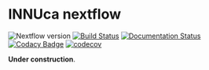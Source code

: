 # INNUca nextflow

![Nextflow version](https://img.shields.io/badge/nextfflow->0.25.7-brightgreen.svg)
[![Build Status](https://travis-ci.org/ODiogoSilva/innuca-nf.svg?branch=travis_pg)](https://travis-ci.org/ODiogoSilva/innuca-nf)
[![Documentation Status](https://readthedocs.org/projects/innuca-nf/badge/?version=latest)](http://innuca-nf.readthedocs.io/en/latest/?badge=latest)
[![Codacy Badge](https://api.codacy.com/project/badge/Grade/dde333d535a446aaa4690fbea87a4b36)](https://www.codacy.com/app/o.diogosilva/innuca-nf?utm_source=github.com&amp;utm_medium=referral&amp;utm_content=ODiogoSilva/innuca-nf&amp;utm_campaign=Badge_Grade)
[![codecov](https://codecov.io/gh/ODiogoSilva/innuca-nf/branch/master/graph/badge.svg)](https://codecov.io/gh/ODiogoSilva/innuca-nf)


**Under construction**.